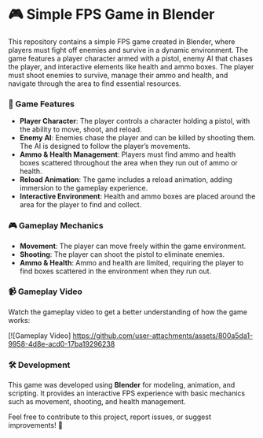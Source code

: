 # 🎮 Simple FPS Game in Blender

This repository contains a simple FPS game created in Blender, where players must fight off enemies and survive in a dynamic environment. The game features a player character armed with a pistol, enemy AI that chases the player, and interactive elements like health and ammo boxes. The player must shoot enemies to survive, manage their ammo and health, and navigate through the area to find essential resources.

### 🚀 Game Features
- **Player Character**: The player controls a character holding a pistol, with the ability to move, shoot, and reload.
- **Enemy AI**: Enemies chase the player and can be killed by shooting them. The AI is designed to follow the player’s movements.
- **Ammo & Health Management**: Players must find ammo and health boxes scattered throughout the area when they run out of ammo or health.
- **Reload Animation**: The game includes a reload animation, adding immersion to the gameplay experience.
- **Interactive Environment**: Health and ammo boxes are placed around the area for the player to find and collect.

### 🎮 Gameplay Mechanics
- **Movement**: The player can move freely within the game environment.
- **Shooting**: The player can shoot the pistol to eliminate enemies.
- **Ammo & Health**: Ammo and health are limited, requiring the player to find boxes scattered in the environment when they run out.

### 📹 Gameplay Video
Watch the gameplay video to get a better understanding of how the game works:

[![Gameplay Video]
https://github.com/user-attachments/assets/800a5da1-9958-4d8e-acd0-17ba19296238

### 🛠️ Development
This game was developed using **Blender** for modeling, animation, and scripting. It provides an interactive FPS experience with basic mechanics such as movement, shooting, and health management.

Feel free to contribute to this project, report issues, or suggest improvements! 🚀
